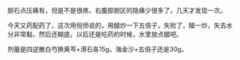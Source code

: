胆石点压痛有，但是不是很疼。右腹部胆区的隐痛少很多了，几天才发现一次。

今天又药配药了，这次用倪师说的，用醋炒一下五倍子，失败了，醋一炒，失去水分非常黏，然后还糊底，以后还是吃药的时候，水里放点醋吧。

剂量是四逆散白芍换黄芩+滑石各15g，海金沙+五倍子还是30g。

